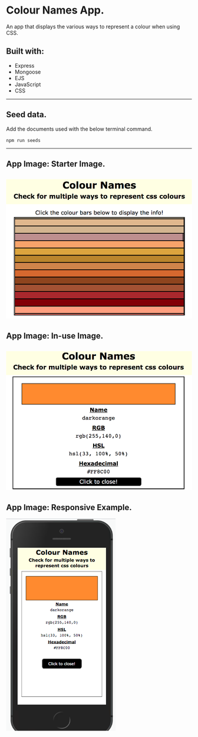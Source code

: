 # Colour Names App.

An app that displays the various ways to represent a colour when using CSS.

## Built with:
* Express
* Mongoose
* EJS
* JavaScript
* CSS
---
## Seed data.

Add the documents used with the below terminal command.

```
npm run seeds
```
---
## App Image: Starter Image.
![Starter View](images/readme_app_pic_1.png)
---
## App Image: In-use Image.
![In-use Example](images/readme_app_pic_2.png)
---
## App Image: Responsive Example.
![Responsive Example](images/readme_app_pic_3.png)
